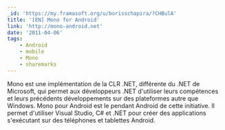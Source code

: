 ```yaml
---
_id: 'https://my.framasoft.org/u/borisschapira/?CHBulA'
title: '[EN] Mono for Android'
link: 'http://mono-android.net'
date: '2011-04-06'
tags:
    - Android
    - mobile
    - Mono
    - sharemarks
---
```


<div class="markdown"><p>Mono est une implémentation de la CLR .NET, différente du .NET de Microsoft, qui permet aux développeurs .NET d'utiliser leurs compétences et leurs précédents développements sur des plateformes autre que Windows. Mono pour Android est le pendant Android de cette initiative. Il permet d'utiliser Visual Studio, C# et .NET pour créer des applications s'exécutant sur des téléphones et tablettes Android.
</p></div>

